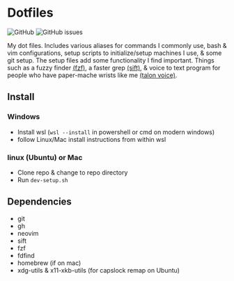 # Dotfiles
![GitHub](https://img.shields.io/github/license/satetheus/dotfiles)
![GitHub issues](https://img.shields.io/github/issues/satetheus/dotfiles)

My dot files. Includes various aliases for commands I commonly use, bash & vim configurations, setup scripts to initialize/setup machines I use, & some git setup.
The setup files add some functionality I find important. Things such as a fuzzy finder [(fzf)](https://github.com/junegunn/fzf), a faster grep [(sift)](https://github.com/svent/sift), & voice to text program for people who have paper-mache wrists like me [(talon voice)](https://talonvoice.com/).

## Install
### Windows
  - Install wsl (`wsl --install` in powershell or cmd on modern windows)
  - follow Linux/Mac install instructions from within wsl

### linux (Ubuntu) or Mac
  - Clone repo & change to repo directory
  - Run `dev-setup.sh`

## Dependencies
  - git
  - gh
  - neovim
  - sift
  - fzf
  - fdfind
  - homebrew (if on mac)
  - xdg-utils & x11-xkb-utils (for capslock remap on Ubuntu)
